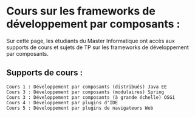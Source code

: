 # Cours sur les frameworks de développement par composants :
Sur cette page, les étudiants du Master Informatique ont accès aux supports de cours et sujets de TP sur les frameworks de développement par composants.
## Supports de cours :
    Cours 1 : Développement par composants (distribués) Java EE
    Cours 3 : Développement par composants (modulaires) Spring
    Cours 3 : Développement par composants (à grande échelle) OSGi
    Cours 4 : Développement par plugins d'IDE
    Cours 5 : Développement par plugins de navigateurs Web
